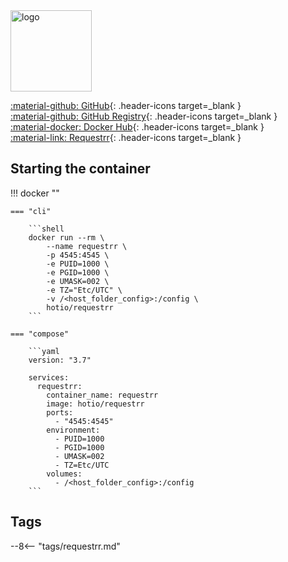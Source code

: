 <img src="https://hotio.dev/img/requestrr.png" alt="logo" height="130" width="130">

[:material-github: GitHub](https://github.com/hotio/requestrr){: .header-icons target=_blank }  
[:material-github: GitHub Registry](https://github.com/orgs/hotio/packages/container/package/requestrr){: .header-icons target=_blank }  
[:material-docker: Docker Hub](https://hub.docker.com/r/hotio/requestrr){: .header-icons target=_blank }  
[:material-link: Requestrr](https://github.com/darkalfx/requestrr){: .header-icons target=_blank }  

## Starting the container

!!! docker ""

    === "cli"

        ```shell
        docker run --rm \
            --name requestrr \
            -p 4545:4545 \
            -e PUID=1000 \
            -e PGID=1000 \
            -e UMASK=002 \
            -e TZ="Etc/UTC" \
            -v /<host_folder_config>:/config \
            hotio/requestrr
        ```

    === "compose"

        ```yaml
        version: "3.7"

        services:
          requestrr:
            container_name: requestrr
            image: hotio/requestrr
            ports:
              - "4545:4545"
            environment:
              - PUID=1000
              - PGID=1000
              - UMASK=002
              - TZ=Etc/UTC
            volumes:
              - /<host_folder_config>:/config
        ```

## Tags

--8<-- "tags/requestrr.md"

